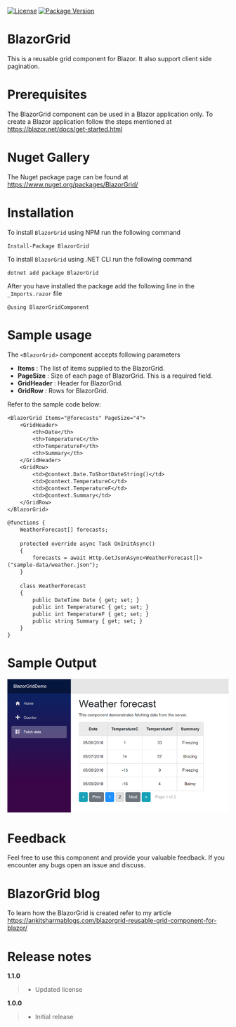 [![License](https://img.shields.io/github/license/BlazorExtensions/Storage.svg?longCache=true&style=flat-square)](https://github.com/AnkitSharma-007/BlazorGrid/blob/master/LICENSE)
[![Package Version](https://img.shields.io/badge/nuget-v1.1.0-blue.svg?longCache=true&style=flat-square)](https://www.nuget.org/packages/BlazorGrid/)
# BlazorGrid
This is a reusable grid component for Blazor. It also support client side pagination.
# Prerequisites
The BlazorGrid component can be used in a Blazor application only. To create a Blazor application follow the steps mentioned at https://blazor.net/docs/get-started.html
# Nuget Gallery
The Nuget package page can be found at https://www.nuget.org/packages/BlazorGrid/
# Installation
To install ```BlazorGrid``` using NPM run the following command
```
Install-Package BlazorGrid
```
To install ```BlazorGrid``` using .NET CLI run the following command
```
dotnet add package BlazorGrid
```
After you have installed the package add the following line in the ```_Imports.razor``` file
```
@using BlazorGridComponent
```
# Sample usage
The ```<BlazorGrid>``` component accepts following parameters
-	**Items** : The list of items supplied to the BlazorGrid.
-	**PageSize** : Size of each page of BlazorGrid. This is a required field.
-	**GridHeader** : Header for BlazorGrid.
-	**GridRow** : Rows for BlazorGrid.

Refer to the sample code below:

```
<BlazorGrid Items="@forecasts" PageSize="4">
	<GridHeader>
		<th>Date</th>
		<th>TemperatureC</th>
		<th>TemperatureF</th>
		<th>Summary</th>
	</GridHeader>
	<GridRow>
		<td>@context.Date.ToShortDateString()</td>
		<td>@context.TemperatureC</td>
		<td>@context.TemperatureF</td>
		<td>@context.Summary</td>
	</GridRow>
</BlazorGrid>
```
```
@functions {
    WeatherForecast[] forecasts;

    protected override async Task OnInitAsync()
    {
        forecasts = await Http.GetJsonAsync<WeatherForecast[]>("sample-data/weather.json");
    }

    class WeatherForecast
    {
        public DateTime Date { get; set; }
        public int TemperatureC { get; set; }
        public int TemperatureF { get; set; }
        public string Summary { get; set; }
    }
}
```
# Sample Output
![Alt Text](https://github.com/AnkitSharma-007/BlazorGrid/blob/master/BlazorGridComponent/BlazorGridDemo.PNG)
# Feedback
Feel free to use this component and provide your valuable feedback. If you encounter any bugs open an issue and discuss.
# BlazorGrid blog 
To learn how the BlazorGrid is created refer to my article https://ankitsharmablogs.com/blazorgrid-reusable-grid-component-for-blazor/
# Release notes
**1.1.0**
> - Updated license 

**1.0.0**
> - Initial release
